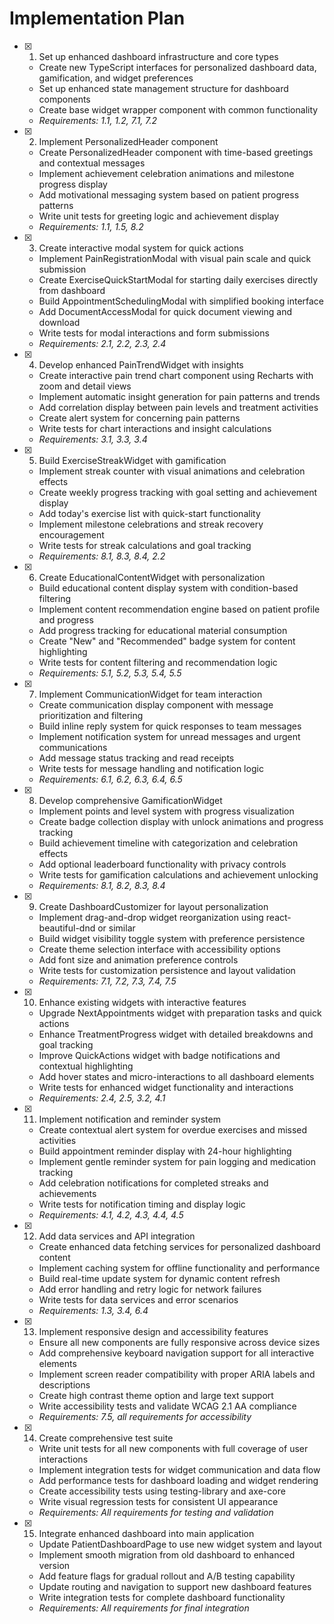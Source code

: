 # Implementation Plan

- [x] 1. Set up enhanced dashboard infrastructure and core types
  - Create new TypeScript interfaces for personalized dashboard data, gamification, and widget preferences
  - Set up enhanced state management structure for dashboard components
  - Create base widget wrapper component with common functionality
  - _Requirements: 1.1, 1.2, 7.1, 7.2_

- [x] 2. Implement PersonalizedHeader component
  - Create PersonalizedHeader component with time-based greetings and contextual messages
  - Implement achievement celebration animations and milestone progress display
  - Add motivational messaging system based on patient progress patterns
  - Write unit tests for greeting logic and achievement display
  - _Requirements: 1.1, 1.5, 8.2_

- [x] 3. Create interactive modal system for quick actions
  - Implement PainRegistrationModal with visual pain scale and quick submission
  - Create ExerciseQuickStartModal for starting daily exercises directly from dashboard
  - Build AppointmentSchedulingModal with simplified booking interface
  - Add DocumentAccessModal for quick document viewing and download
  - Write tests for modal interactions and form submissions
  - _Requirements: 2.1, 2.2, 2.3, 2.4_

- [x] 4. Develop enhanced PainTrendWidget with insights
  - Create interactive pain trend chart component using Recharts with zoom and detail views
  - Implement automatic insight generation for pain patterns and trends
  - Add correlation display between pain levels and treatment activities
  - Create alert system for concerning pain patterns
  - Write tests for chart interactions and insight calculations
  - _Requirements: 3.1, 3.3, 3.4_

- [x] 5. Build ExerciseStreakWidget with gamification
  - Implement streak counter with visual animations and celebration effects
  - Create weekly progress tracking with goal setting and achievement display
  - Add today's exercise list with quick-start functionality
  - Implement milestone celebrations and streak recovery encouragement
  - Write tests for streak calculations and goal tracking
  - _Requirements: 8.1, 8.3, 8.4, 2.2_

- [x] 6. Create EducationalContentWidget with personalization
  - Build educational content display system with condition-based filtering
  - Implement content recommendation engine based on patient profile and progress
  - Add progress tracking for educational material consumption
  - Create "New" and "Recommended" badge system for content highlighting
  - Write tests for content filtering and recommendation logic
  - _Requirements: 5.1, 5.2, 5.3, 5.4, 5.5_

- [x] 7. Implement CommunicationWidget for team interaction
  - Create communication display component with message prioritization and filtering
  - Build inline reply system for quick responses to team messages
  - Implement notification system for unread messages and urgent communications
  - Add message status tracking and read receipts
  - Write tests for message handling and notification logic
  - _Requirements: 6.1, 6.2, 6.3, 6.4, 6.5_

- [x] 8. Develop comprehensive GamificationWidget
  - Implement points and level system with progress visualization
  - Create badge collection display with unlock animations and progress tracking
  - Build achievement timeline with categorization and celebration effects
  - Add optional leaderboard functionality with privacy controls
  - Write tests for gamification calculations and achievement unlocking
  - _Requirements: 8.1, 8.2, 8.3, 8.4_

- [x] 9. Create DashboardCustomizer for layout personalization
  - Implement drag-and-drop widget reorganization using react-beautiful-dnd or similar
  - Build widget visibility toggle system with preference persistence
  - Create theme selection interface with accessibility options
  - Add font size and animation preference controls
  - Write tests for customization persistence and layout validation
  - _Requirements: 7.1, 7.2, 7.3, 7.4, 7.5_

- [x] 10. Enhance existing widgets with interactive features
  - Upgrade NextAppointments widget with preparation tasks and quick actions
  - Enhance TreatmentProgress widget with detailed breakdowns and goal tracking
  - Improve QuickActions widget with badge notifications and contextual highlighting
  - Add hover states and micro-interactions to all dashboard elements
  - Write tests for enhanced widget functionality and interactions
  - _Requirements: 2.4, 2.5, 3.2, 4.1_

- [x] 11. Implement notification and reminder system
  - Create contextual alert system for overdue exercises and missed activities
  - Build appointment reminder display with 24-hour highlighting
  - Implement gentle reminder system for pain logging and medication tracking
  - Add celebration notifications for completed streaks and achievements
  - Write tests for notification timing and display logic
  - _Requirements: 4.1, 4.2, 4.3, 4.4, 4.5_

- [x] 12. Add data services and API integration
  - Create enhanced data fetching services for personalized dashboard content
  - Implement caching system for offline functionality and performance
  - Build real-time update system for dynamic content refresh
  - Add error handling and retry logic for network failures
  - Write tests for data services and error scenarios
  - _Requirements: 1.3, 3.4, 6.4_

- [x] 13. Implement responsive design and accessibility features
  - Ensure all new components are fully responsive across device sizes
  - Add comprehensive keyboard navigation support for all interactive elements
  - Implement screen reader compatibility with proper ARIA labels and descriptions
  - Create high contrast theme option and large text support
  - Write accessibility tests and validate WCAG 2.1 AA compliance
  - _Requirements: 7.5, all requirements for accessibility_

- [x] 14. Create comprehensive test suite
  - Write unit tests for all new components with full coverage of user interactions
  - Implement integration tests for widget communication and data flow
  - Add performance tests for dashboard loading and widget rendering
  - Create accessibility tests using testing-library and axe-core
  - Write visual regression tests for consistent UI appearance
  - _Requirements: All requirements for testing and validation_

- [x] 15. Integrate enhanced dashboard into main application
  - Update PatientDashboardPage to use new widget system and layout
  - Implement smooth migration from old dashboard to enhanced version
  - Add feature flags for gradual rollout and A/B testing capability
  - Update routing and navigation to support new dashboard features
  - Write integration tests for complete dashboard functionality
  - _Requirements: All requirements for final integration_